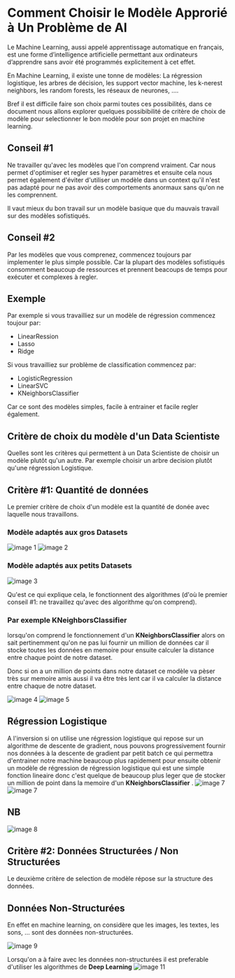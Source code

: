# Comment Choisir le Modèle Approrié à Un Problème de AI

Le Machine Learning, aussi appelé apprentissage automatique en français, est une forme d’intelligence artificielle permettant aux ordinateurs d’apprendre sans avoir été programmés explicitement à cet effet.

En Machine Learning, il existe une tonne de modèles: La régression logistique, les arbres de décision,
les support vector machine, les k-nerest neighbors, les random forests, les réseaux de neurones, ....

Bref il est difficile faire son choix parmi toutes ces possibilités, dans ce document nous allons explorer quelques possibibilité de critère de choix de modèle pour selectionner le bon modèle pour son projet en machine learning.

## Conseil #1

Ne travailler qu'avec les modèles que l'on comprend vraiment. Car nous permet d'optimiser et regler ses hyper paramètres et ensuite cela nous permet également d'éviter d'utiliser un modèle dans un context qu'il n'est pas adapté pour ne pas avoir des comportements anormaux sans qu'on ne les comprennent.

Il vaut mieux du bon travail sur un modèle basique que du mauvais travail sur des modèles sofistiqués.

## Conseil #2

Par les modèles que vous comprenez, commencez toujours par implementer le plus simple possible. Car la plupart des modèles sofistiqués consomment beaucoup de ressources et prennent beacoups de temps pour exécuter et complexes à regler.

## Exemple

Par exemple si vous travailliez sur un modèle de régression commencez toujour par:
* LinearRession
* Lasso
* Ridge
  
Si vous travailliez sur problème de classification commencez par:
* LogisticRegression
* LinearSVC
* KNeighborsClassifier
  
Car ce sont des modèles simples, facile à entrainer et facile regler également.

## Critère de choix du modèle d'un Data Scientiste
Quelles sont les critères qui permettent à un Data Scientiste de choisir un modèle plutôt qu'un autre.
Par exemple choisir un arbre decision plutôt qu'une régression Logistique.

## Critère #1: Quantité de données

Le premier critère de choix d'un modèle est la quantité de donée avec laquelle nous travaillons.

### Modèle adaptés aux gros Datasets

![image 1](images/1.png)
![image 2](images/2.png)

### Modèle adaptés aux petits Datasets

![image 3](images/3.png)

Qu'est ce qui explique cela, le fonctionnent des algorithmes (d'où le premier conseil #1: ne travaillez qu'avec des algorithme qu'on comprend).

### Par exemple KNeighborsClassifier
lorsqu'on comprend le fonctionnement d'un **KNeighborsClassifier** alors on sait pertinemment qu'on ne pas lui fournir un million de données car il stocke toutes les données en memoire pour ensuite calculer la distance entre chaque point de notre dataset.

Donc si on a un million de points dans notre dataset ce modèle va pèser très sur memoire amis aussi il va être très lent car il va calculer la distance entre chaque de notre dataset.

![image 4](images/4.png)
![image 5](images/5.png)

## Régression Logistique
A l'inversion si on utilise une régression logistique qui repose sur un algorithme de descente de gradient, nous pouvons progressivement fournir nos données à la descente de gradient  par petit batch ce qui permettra d'entrainer notre machine beaucoup plus rapidement pour ensuite obtenir un modèle de régression de régression logistique qui est une simple fonction lineaire donc c'est quelque de beaucoup plus leger que de stocker un million de point dans la memoire d'un **KNeighborsClassifier** .
![image 7](images/6.png)
![image 7](images/7.png)

## NB
![image 8](images/8.png)

## Critère #2: Données Structurées / Non Structurées
Le deuxième critère de selection de modèle répose sur la structure des données.

## Données Non-Structurées

En effet en machine learning, on considère que les images, les textes, les sons, ... sont des données non-structurées.

![image 9](images/9.png)

Lorsqu'on a à faire avec les données non-structurées il est preferable d'utiliser les algorithmes de **Deep Learning** 
![image 11](images/11.png)

